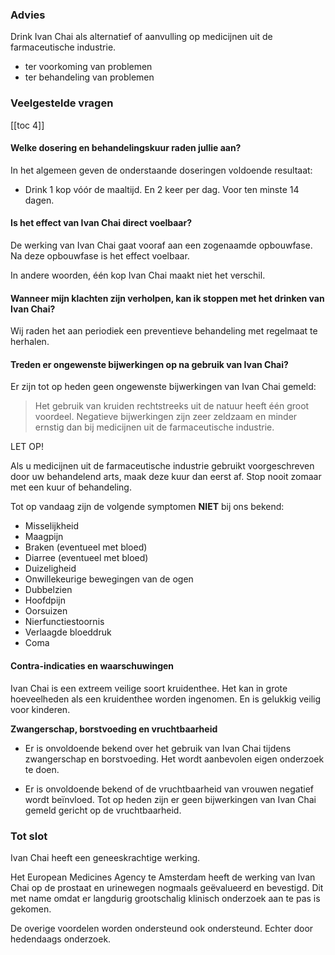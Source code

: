 ### Advies 

Drink Ivan Chai als alternatief of aanvulling op medicijnen uit de farmaceutische industrie.

* ter voorkoming van problemen
* ter behandeling van problemen

### Veelgestelde vragen

[[toc 4]]

#### Welke dosering en behandelingskuur raden jullie aan?

In het algemeen geven de onderstaande doseringen voldoende resultaat:
* Drink 1 kop vóór de maaltijd. En 2 keer per dag. Voor ten minste 14 dagen. <br>

#### Is het effect van Ivan Chai direct voelbaar?
De werking van Ivan Chai gaat vooraf aan een zogenaamde opbouwfase. Na deze opbouwfase is het effect voelbaar.

In andere woorden, één kop Ivan Chai maakt niet het verschil.

#### Wanneer mijn klachten zijn verholpen, kan ik stoppen met het drinken van Ivan Chai?

Wij raden het aan periodiek een preventieve behandeling met regelmaat te herhalen.
 
#### Treden er ongewenste bijwerkingen op na gebruik van Ivan Chai?

Er zijn tot op heden geen ongewenste bijwerkingen van Ivan Chai gemeld:

> Het gebruik van kruiden rechtstreeks uit de natuur heeft één groot voordeel. Negatieve bijwerkingen zijn zeer zeldzaam en minder ernstig dan bij medicijnen uit de farmaceutische industrie.
 
LET OP! 

Als u medicijnen uit de farmaceutische industrie gebruikt voorgeschreven door uw behandelend arts, maak deze kuur dan eerst af. Stop nooit zomaar met een kuur of behandeling.
 
Tot op vandaag zijn de volgende symptomen **NIET** bij ons bekend:
 
* Misselijkheid
* Maagpijn
* Braken (eventueel met bloed)
* Diarree (eventueel met bloed)
* Duizeligheid
* Onwillekeurige bewegingen van de ogen
* Dubbelzien
* Hoofdpijn
* Oorsuizen
* Nierfunctiestoornis
* Verlaagde bloeddruk
* Coma
 
#### Contra-indicaties en waarschuwingen

Ivan Chai is een extreem veilige soort kruidenthee. Het kan in grote hoeveelheden als een kruidenthee worden ingenomen. En is gelukkig veilig voor kinderen.
 
**Zwangerschap, borstvoeding en vruchtbaarheid**

* Er is onvoldoende bekend over het gebruik van Ivan Chai tijdens zwangerschap en borstvoeding. Het wordt aanbevolen eigen onderzoek te doen.

* Er is onvoldoende bekend of de vruchtbaarheid van vrouwen negatief wordt beïnvloed. Tot op heden zijn er geen bijwerkingen van Ivan Chai gemeld gericht op de vruchtbaarheid.

### Tot slot

Ivan Chai heeft een geneeskrachtige werking.

Het European Medicines Agency te Amsterdam heeft de werking van Ivan Chai op de prostaat en urinewegen nogmaals geëvalueerd en bevestigd. Dit met name omdat er langdurig grootschalig klinisch onderzoek aan te pas is gekomen. 

De overige voordelen worden ondersteund ook ondersteund. Echter door hedendaags onderzoek.
